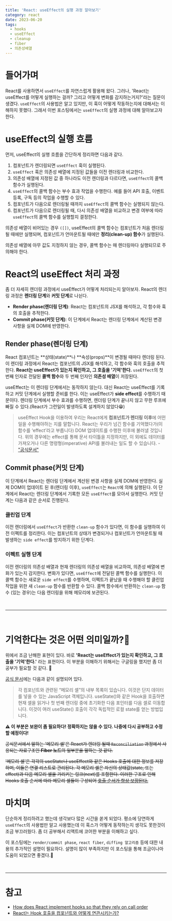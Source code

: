 ```yaml
---
title: 'React: useEffect의 실행 과정 알아보기'
category: react
date: 2023-06-20
tags:
  - hooks
  - useEffect
  - cleanup
  - fiber
  - 의존성배열
---
```


# 들어가며

React를 사용하면서 `useEffect`를 자연스럽게 활용해 왔다. 그러나, 'React는 useEffect를 어떻게 실행하는 걸까? 그리고 어떻게 변화를 감지하는거지?'라는 질문이 생겼다. `useEffect`의 사용법은 알고 있지만, 이 훅이 어떻게 작동하는지에 대해서는 이해하지 못했다. 그래서 이번 포스팅에서는 `useEffect`의 실행 과정에 대해 알아보고자 한다.

# useEffect의 실행 흐름

먼저, useEffect의 실행 흐름을 간단하게 정리하면 다음과 같다.

1. 컴포넌트가 렌더링되면 `useEffect` 훅이 실행된다.
2. `useEffect` 훅은 의존성 배열에 지정된 값들을 이전 렌더링과 비교한다.
3. 의존성 배열에 지정된 값 중 하나라도 이전 렌더링과 다르다면, `useEffect`의 콜백 함수가 실행된다.
4. `useEffect`의 콜백 함수는 부수 효과 작업을 수행한다. 예를 들어 API 호출, 이벤트 등록, 구독 등의 작업을 수행할 수 있다.
5. 컴포넌트가 다음으로 렌더링될 때까지 `useEffect`의 콜백 함수는 실행되지 않는다.
6. 컴포넌트가 다음으로 렌더링될 때, 다시 의존성 배열을 비교하고 변경 여부에 따라 `useEffect`의 콜백 함수를 실행할지 결정한다.

의존성 배열이 비어있는 경우 `([])`, useEffect의 콜백 함수는 컴포넌트가 처음 렌더링될 때에만 실행되며, 컴포넌트가 언마운트될 때에만 **정리(clean-up) 함수**가 실행된다.

의존성 배열에 아무 값도 지정하지 않는 경우, 콜백 함수는 매 렌더링마다 실행되므로 주의해야 한다.

# React의 useEffect 처리 과정

좀 더 자세히 렌더링 과정에서 useEffect가 어떻게 처리되는지 알아보자. React의 렌더링 과정은 **렌더링 단계**와 **커밋 단계**로 나뉜다.

- **Render phase(렌더링 단계)**: React는 컴포넌트의 JSX를 해석하고, 각 함수와 훅의 호출을 추적한다.
- **Commit phase(커밋 단계)**: 이 단계에서 React는 렌더링 단계에서 계산된 변경 사항을 실제 DOM에 반영한다.

## Render phase(렌더링 단계)

React 컴포넌트는 **상태(state)**나 **속성(props)**이 변경될 때마다 렌더링 된다. 이 렌더링 과정에서 React는 컴포넌트의 JSX를 해석하고, 각 함수와 훅의 호출을 추적한다. **React는 useEffect가 있는지 확인하고, 그 호출을 '기억'한다.** `useEffect`의 첫 번째 인자로 전달된 **콜백 함수**와 두 번째 인자인 **의존성 배열**이 저장된다.

useEffect는 이 렌더링 단계에서는 동작하지 않는다. 대신 React는 useEffect를 기록하고 커밋 단계에서 실행할 준비를 한다. 이는 useEffect가 **side effect**를 수행하기 때문이다. 렌더링 단계에서 부수 효과를 수행하면, 렌더링 단계가 끝나지 않고 무한 루프에 빠질 수 있다.(React가 그런일이 발생하도록 설계하지 않았다😁)

> useEffect Hook을 이용하여 우리는 React에게 **컴포넌트가 렌더링 이후**에 어떤 일을 수행해야하는 지를 말합니다. React는 우리가 넘긴 함수를 기억했다가(이 함수를 ‘effect’라고 부릅니다) DOM 업데이트를 수행한 이후에 불러낼 것입니다. 위의 경우에는 effect를 통해 문서 타이틀을 지정하지만, 이 외에도 데이터를 가져오거나 다른 명령형(imperative) API를 불러내는 일도 할 수 있습니다. - ["공식문서"](https://ko.legacy.reactjs.org/docs/hooks-effect.html#example-using-hooks)

## Commit phase(커밋 단계)

이 단계에서 React는 렌더링 단계에서 계산된 변경 사항을 실제 DOM에 반영한다. 실제 DOM이 업데이트 된 후(렌더링 이후), `useEffect`는 `React`에 의해 실행된다. 이 단계에서 React는 렌더링 단계에서 기록한 모든 `useEffect`를 모아서 실행한다. 커밋 단계는 다음과 같은 순서로 진행된다.

### 클린업 단계

이전 렌더링에서 `useEffect`가 반환한 `clean-up` 함수가 있다면, 이 함수를 실행하여 이전 이펙트를 정리한다. 이는 컴포넌트의 상태가 변경되거나 컴포넌트가 언마운트될 때 발생하는 `side effect`를 방지하기 위한 단계다.

### 이펙트 실행 단계

이전 렌더링의 의존성 배열과 현재 렌더링의 의존성 배열을 비교하여, 의존성 배열에 변화가 있는지 감지한다. 변화가 있다면, `useEffect`에 전달된 콜백 함수를 실행한다. 이 콜백 함수는 새로운 `side effect`를 수행하며, 이펙트가 끝났을 때 수행해야 할 클린업 작업을 위한 새 `clean-up` 함수를 반환할 수 있다. 콜백 함수에서 반환하는 `clean-up` 함수 (있는 경우)는 다음 렌더링을 위해 메모리에 보관된다.

<br/>

---

<br/>

# 기억한다는 것은 어떤 의미일까?🤔

위에서 조금 난해한 표현이 있다. 바로 **'React는 useEffect가 있는지 확인하고, 그 호출을 '기억'한다.'** 라는 표현이다. 이 부분을 이해하기 위해서는 구글링을 했지만 좀 더 공부가 필요할 것 같다. 🥲

[공식 문서](https://ko.legacy.reactjs.org/docs/hooks-faq.html#how-does-react-associate-hook-calls-with-components)에는 다음과 같이 설명되어 있다.

> 각 컴포넌트와 관련된 “메모리 셀”의 내부 목록이 있습니다. 이것은 단지 데이터를 넣을 수 있는 JavaScript 객체입니다. useState()와 같은 Hook을 호출하면 현재 셀을 읽거나 첫 번째 렌더링 중에 초기화한 다음 포인터를 다음 셀로 이동합니다. 이것이 여러 useState() 호출이 각각 독립적인 로컬 state를 얻는 방법입니다.

**⚠️ 이 부분은 보완이 좀 필요하다! 정확하지는 않을 수 있다. 나중에 다시 공부하고 수정할 예정이다!**

~~공식문서에서 말하는 '메모리 셀'은 React가 렌더링 될때 `Reconciliation` 과정에서 사용되는 자료구조인 **Fiber 노드**의 일부분을 말하는 것 같다.~~

~~'메모리 셀'은 각각의 useState나 useEffect와 같은 Hooks 호출에 대한 정보를 저장하며, 이들은 연결 리스트로 관리된다. 각 메모리 셀은 자신의 상태값(state, 또는 effect)과 다음 메모리 셀을 가리키는 링크(next)를 포함한다. 이러한 구조로 인해 Hooks 호출 순서에 따라 메모리 셀들이 구성되어 [호출 순서가 항상 보장된다.](https://legacy.reactjs.org/docs/hooks-rules.html#explanation)~~

# 마치며

단순하게 정리하려고 했는데 생각보다 많은 시간을 쏟게 되었다. 평소에 당연하게 `useEffect`의 사용법만 알고 사용했는데 이 훅스가 어떻게 동작하는지 생각도 못한것이 조금 부끄러웠다. 좀 더 공부해서 리액트에 코어한 부분을 이해하고 싶다.

이 포스팅에는 `render/commit phase`, `react fiber`, `diffing 알고리즘` 등에 대한 내용의 추가적인 설명이 필요하다. 설명이 많이 부족하지만 이 포스팅을 통해 조금이나마 도움이 되었으면 좋겠다.🥲

<br/>

---

# 참고

- [How does React implement hooks so that they rely on call order](https://stackoverflow.com/questions/54673188/how-does-react-implement-hooks-so-that-they-rely-on-call-order)
- [React는 Hook 호출을 컴포넌트와 어떻게 연관시키는가?](https://ko.legacy.reactjs.org/docs/hooks-faq.html#how-does-react-associate-hook-calls-with-components)
